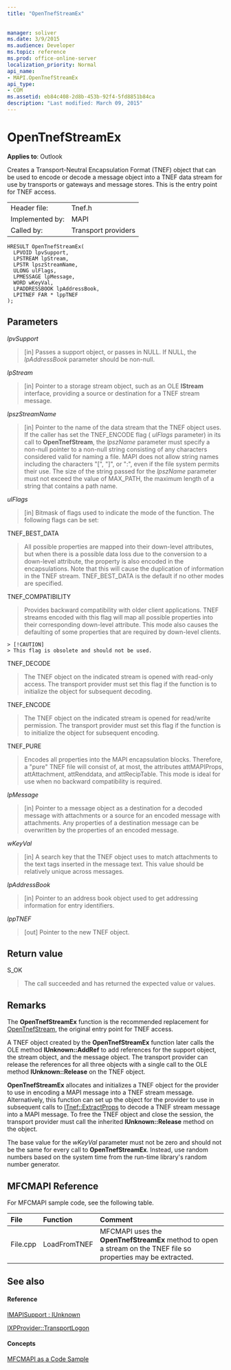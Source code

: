 ```yaml
---
title: "OpenTnefStreamEx"
 
 
manager: soliver
ms.date: 3/9/2015
ms.audience: Developer
ms.topic: reference
ms.prod: office-online-server
localization_priority: Normal
api_name:
- MAPI.OpenTnefStreamEx
api_type:
- COM
ms.assetid: eb84c408-2d8b-453b-92f4-5fd8851b84ca
description: "Last modified: March 09, 2015"
---
```


# OpenTnefStreamEx

  
  
**Applies to**: Outlook 
  
Creates a Transport-Neutral Encapsulation Format (TNEF) object that can be used to encode or decode a message object into a TNEF data stream for use by transports or gateways and message stores. This is the entry point for TNEF access. 
  
|||
|:-----|:-----|
|Header file:  <br/> |Tnef.h  <br/> |
|Implemented by:  <br/> |MAPI  <br/> |
|Called by:  <br/> |Transport providers  <br/> |
   
```
HRESULT OpenTnefStreamEx(
  LPVOID lpvSupport,
  LPSTREAM lpStream,
  LPSTR lpszStreamName,
  ULONG ulFlags,
  LPMESSAGE lpMessage,
  WORD wKeyVal,
  LPADDRESSBOOK lpAddressBook,
  LPITNEF FAR * lppTNEF
);
```

## Parameters

 _lpvSupport_
  
> [in] Passes a support object, or passes in NULL. If NULL, the  _lpAddressBook_ parameter should be non-null. 
    
 _lpStream_
  
> [in] Pointer to a storage stream object, such as an OLE **IStream** interface, providing a source or destination for a TNEF stream message. 
    
 _lpszStreamName_
  
> [in] Pointer to the name of the data stream that the TNEF object uses. If the caller has set the TNEF_ENCODE flag ( _ulFlags_ parameter) in its call to **OpenTnefStream**, the  _lpszName_ parameter must specify a non-null pointer to a non-null string consisting of any characters considered valid for naming a file. MAPI does not allow string names including the characters "[", "]", or ":", even if the file system permits their use. The size of the string passed for the  _lpszName_ parameter must not exceed the value of MAX_PATH, the maximum length of a string that contains a path name. 
    
 _ulFlags_
  
> [in] Bitmask of flags used to indicate the mode of the function. The following flags can be set:
    
TNEF_BEST_DATA 
  
> All possible properties are mapped into their down-level attributes, but when there is a possible data loss due to the conversion to a down-level attribute, the property is also encoded in the encapsulations. Note that this will cause the duplication of information in the TNEF stream. TNEF_BEST_DATA is the default if no other modes are specified. 
    
TNEF_COMPATIBILITY 
  
> Provides backward compatibility with older client applications. TNEF streams encoded with this flag will map all possible properties into their corresponding down-level attribute. This mode also causes the defaulting of some properties that are required by down-level clients. 
    
    > [!CAUTION]
    > This flag is obsolete and should not be used. 
  
TNEF_DECODE 
  
> The TNEF object on the indicated stream is opened with read-only access. The transport provider must set this flag if the function is to initialize the object for subsequent decoding.
    
TNEF_ENCODE 
  
> The TNEF object on the indicated stream is opened for read/write permission. The transport provider must set this flag if the function is to initialize the object for subsequent encoding.
    
TNEF_PURE 
  
> Encodes all properties into the MAPI encapsulation blocks. Therefore, a "pure" TNEF file will consist of, at most, the attributes attMAPIProps, attAttachment, attRenddata, and attRecipTable. This mode is ideal for use when no backward compatibility is required.
    
 _lpMessage_
  
> [in] Pointer to a message object as a destination for a decoded message with attachments or a source for an encoded message with attachments. Any properties of a destination message can be overwritten by the properties of an encoded message.
    
 _wKeyVal_
  
> [in] A search key that the TNEF object uses to match attachments to the text tags inserted in the message text. This value should be relatively unique across messages. 
    
 _lpAddressBook_
  
> [in] Pointer to an address book object used to get addressing information for entry identifiers. 
    
 _lppTNEF_
  
> [out] Pointer to the new TNEF object.
    
## Return value

S_OK 
  
> The call succeeded and has returned the expected value or values.
    
## Remarks

The **OpenTnefStreamEx** function is the recommended replacement for [OpenTnefStream](opentnefstream.md), the original entry point for TNEF access. 
  
A TNEF object created by the **OpenTnefStreamEx** function later calls the OLE method **IUnknown::AddRef** to add references for the support object, the stream object, and the message object. The transport provider can release the references for all three objects with a single call to the OLE method **IUnknown::Release** on the TNEF object. 
  
 **OpenTnefStreamEx** allocates and initializes a TNEF object for the provider to use in encoding a MAPI message into a TNEF stream message. Alternatively, this function can set up the object for the provider to use in subsequent calls to [ITnef::ExtractProps](itnef-extractprops.md) to decode a TNEF stream message into a MAPI message. To free the TNEF object and close the session, the transport provider must call the inherited **IUnknown::Release** method on the object. 
  
The base value for the  _wKeyVal_ parameter must not be zero and should not be the same for every call to **OpenTnefStreamEx**. Instead, use random numbers based on the system time from the run-time library's random number generator.
  
## MFCMAPI Reference

For MFCMAPI sample code, see the following table.
  
|**File**|**Function**|**Comment**|
|:-----|:-----|:-----|
|File.cpp  <br/> |LoadFromTNEF  <br/> |MFCMAPI uses the **OpenTnefStreamEx** method to open a stream on the TNEF file so properties may be extracted.  <br/> |
   
## See also

#### Reference

[IMAPISupport : IUnknown](imapisupportiunknown.md)
  
[IXPProvider::TransportLogon](ixpprovider-transportlogon.md)
#### Concepts

[MFCMAPI as a Code Sample](mfcmapi-as-a-code-sample.md)

